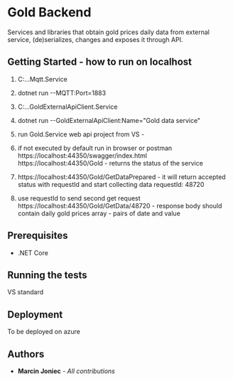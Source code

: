 # Gold Backend

Services and libraries that obtain gold prices daily data from external service, (de)serializes, changes and exposes it through API. 

## Getting Started - how to run on localhost

1. C:\...Mqtt.Service
2. dotnet run --MQTT:Port=1883
3. C:\...GoldExternalApiClient.Service
4. dotnet run --GoldExternalApiClient:Name="Gold data service"
5. run Gold.Service web api project from VS - 
6. if not executed by default run in browser or postman 
https://localhost:44350/swagger/index.html
https://localhost:44350/Gold - returns the status of the service

7. https://localhost:44350/Gold/GetDataPrepared - it will return accepted status with requestId and start collecting data
requestId: 48720

8. use requestId to send second get request https://localhost:44350/Gold/GetData/48720 - response body should contain daily gold prices array - pairs of date and value

## Prerequisites

- .NET Core


## Running the tests

VS standard


## Deployment

To be deployed on azure


## Authors

* **Marcin Joniec** - *All contributions*


